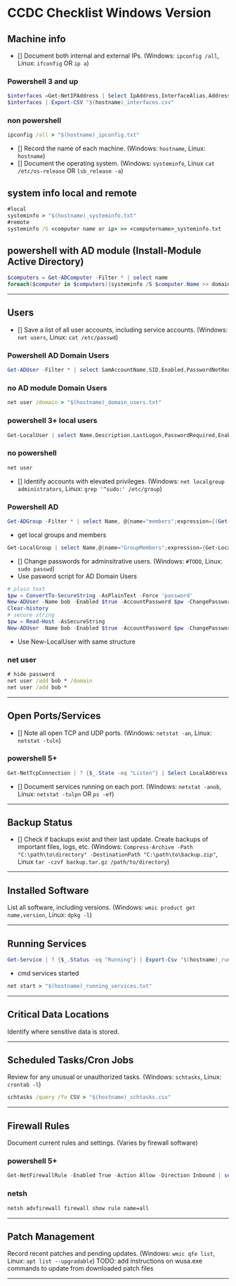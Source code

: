# CCDC Checklist Windows Version

## Machine info

- [] Document both internal and external IPs. (Windows: `ipconfig /all`, Linux: `ifconfig` OR `ip a`)
### Powershell 3 and up
```powershell
$interfaces =Get-NetIPAddress | Select IpAddress,InterfaceAlias,AddressFamily
$interfaces | Export-CSV "$(hostname)_interfaces.csv"
```
### non powershell
```cmd
ipconfig /all > "$(hostname)_ipconfig.txt"
```
- [] Record the name of each machine. (Windows: `hostname`, Linux: `hostname`)
- [] Document the operating system. (Windows: `systeminfo`, Linux `cat /etc/os-release` OR `lsb_release -a`)
## system info local and remote
```cmd
#local
systeminfo > "$(hostname)_systeminfo.txt"
#remote
systeminfo /S <computer name or ip> >> <computername>_systeminfo.txt
```
## powershell with AD module (Install-Module Active Directory)
```powershell
$computers = Get-ADComputer -Filter * | select name
foreach($computer in $computers){systeminfo /S $computer.Name >> domain_computers_systeminfo.txt}
```
---

## Users
- [] Save a list of all user accounts, including service accounts. (Windows: `net users`, Linux: `cat /etc/passwd`)
### Powershell AD Domain Users
```powershell
Get-ADUser -Filter * | select SamAccountName,SID,Enabled,PasswordNotRequired,DoesNotRequirePreAuth,AllowReversiblePasswordEncryption | Export-CSV "$(hostname)_domain_users.csv"
```
### no AD module Domain Users
```cmd
net user /domain > "$(hostname)_domain_users.txt"
```
### powershell 3+ local users
```powershell
Get-LocalUser | select Name,Description,LastLogon,PasswordRequired,Enabled | Export-Csv "$(hostname)_localusers.csv"
```
### no powershell
```cmd
net user
```


- [] Identify accounts with elevated privileges. (Windows: `net localgroup administrators`, Linux: `grep '^sudo:' /etc/group`)
### Powershell AD
```powershell
Get-ADGroup -Filter * | select Name, @{name="members";expression={(Get-ADGroupMember -Identity $_.Name).Name}} | Export-CSV domain_groups.csv
```
- get local groups and members
```powershell
Get-LocalGroup | select Name,@{name="GroupMembers";expression={Get-LocalGroupMember -Name $_.Name}} | Export-CSV "$(hostname)_groups_and_members.csv"
```
- [] Change passwords for adminsitrative users. (Windows: `#TODO`, Linux: `sudo passwd`)
- Use pasword script for AD Domain Users
```powershell
# plain text
$pw = ConvertTo-SecureString -AsPlainText -Force 'password'
New-ADUser -Name bob -Enabled $true -AccountPassword $pw -ChangePasswordAtLogon $false
Clear-history
# secure string
$pw = Read-Host -AsSecureString
New-ADUser -Name bob -Enabled $true -AccountPassword $pw -ChangePasswordAtLogon $false
```
- Use New-LocalUser with same structure
### net user
```cmd
# hide password
net user /add bob * /domain
net user /add bob *
```
---

## Open Ports/Services

- [] Note all open TCP and UDP ports. (Windows: `netstat -an`, Linux: `netstat -tuln`)
### powershell 5+
```powershell
Get-NetTcpConnection | ? {$_.State -eq "Listen"} | Select LocalAddress,LocalPort,@{name="processname";expression={(Get-Process -Id $_.OwningProcess).ProcessName}} | Sort-Object LocalPort | Export-CSV "$(hostname)_openports.csv"
```
- [] Document services running on each port. (Windows: `netstat -anob`, Linux: `netstat -tulpn` OR `ps -ef`)

---

## Backup Status

- [] Check if backups exist and their last update. Create backups of important files, logs, etc. (Windows: `Compress-Archive -Path "C:\path\to\directory" -DestinationPath "C:\path\to\backup.zip"`, Linux `tar -czvf backup.tar.gz /path/to/directory`)

---

## Installed Software

List all software, including versions. (Windows: `wmic product get name,version`, Linux: `dpkg -l`)

---
## Running Services
```powershell
Get-Service | ? {$_.Status -eq "Running"} | Export-Csv "$(hostname)_running_services.csv"
```
- cmd services started
```cmd
net start > "$(hostname)_running_services.txt"
```
---

## Critical Data Locations

Identify where sensitive data is stored.

---

## Scheduled Tasks/Cron Jobs

Review for any unusual or unauthorized tasks. (Windows: `schtasks`, Linux: `crontab -l`)
```cmd
schtasks /query /fo CSV > "$(hostname)_schtasks.csv"
```
---

## Firewall Rules

Document current rules and settings. (Varies by firewall software)
### powershell 5+
```powershell
Get-NetFirewallRule -Enabled True -Action Allow -Direction Inbound | select DisplayName,Direction,@{name="local port"; expression={($_ | Get-NetFirewallPortfilter).LocalPort}}  | Sort-Object "local port" | Export-CSV "$(hostname)_firewallrules_inbound_enabled.csv"
```
### netsh
```cmd
netsh advfirewall firewall show rule name=all
```
---

## Patch Management

Record recent patches and pending updates. (Windows: `wmic qfe list`, Linux: `apt list --upgradable`)
TODO: add instructions on wusa.exe commands to update from downloaded patch files

---
